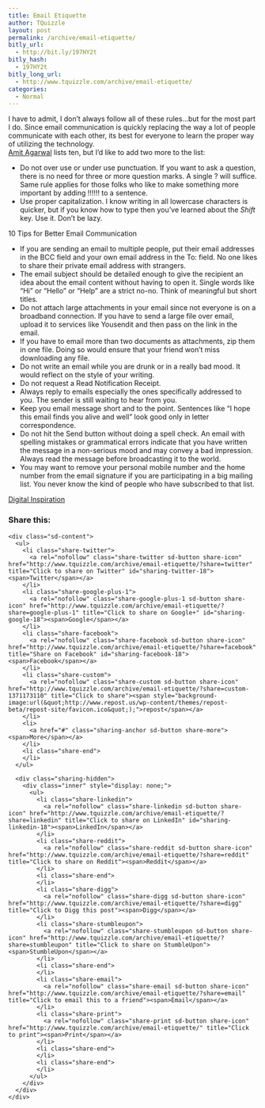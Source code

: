 ```yaml
---
title: Email Etiquette
author: TQuizzle
layout: post
permalink: /archive/email-etiquette/
bitly_url:
  - http://bit.ly/197HY2t
bitly_hash:
  - 197HY2t
bitly_long_url:
  - http://www.tquizzle.com/archive/email-etiquette/
categories:
  - Normal
---
```

I have to admit, I don&#8217;t always follow all of these rules&#8230;but for the most part I do. Since email communication is quickly replacing the way a lot of people communicate with each other, its best for everyone to learn the proper way of utilizing the technology.  
<a rel="nofollow" target="_blank" href="http://labnol.blogspot.com">Amit Agarwal</a> lists ten, but I&#8217;d like to add two more to the list:

*   Do not over use or under use punctuation. If you want to ask a question, there is no need for three or more question marks. A single ? will suffice. Same rule applies for those folks who like to make something more important by adding !!!!!! to a sentence.
*   Use proper capitalization. I know writing in all lowercase characters is quicker, but if you know how to type then you&#8217;ve learned about the *Shift* key. Use it. Don&#8217;t be lazy.

10 Tips for Better Email Communication

*   If you are sending an email to multiple people, put their email addresses in the BCC field and your own email address in the To: field. No one likes to share their private email address with strangers.
*   The email subject should be detailed enough to give the recipient an idea about the email content without having to open it. Single words like &#8220;Hi&#8221; or &#8220;Hello&#8221; or &#8220;Help&#8221; are a strict no-no. Think of meaningful but short titles.
*   Do not attach large attachments in your email since not everyone is on a broadband connection. If you have to send a large file over email, upload it to services like Yousendit and then pass on the link in the email. 
*   If you have to email more than two documents as attachments, zip them in one file. Doing so would ensure that your friend won&#8217;t miss downloading any file. 
*   Do not write an email while you are drunk or in a really bad mood. It would reflect on the style of your writing. 
*   Do not request a Read Notification Receipt. 
*   Always reply to emails especially the ones specifically addressed to you. The sender is still waiting to hear from you. 
*   Keep you email message short and to the point. Sentences like &#8220;I hope this email finds you alive and well&#8221; look good only in letter correspondence. 
*   Do not hit the Send button without doing a spell check. An email with spelling mistakes or grammatical errors indicate that you have written the message in a non-serious mood and may convey a bad impression. Always read the message before broadcasting it to the world. 
*   You may want to remove your personal mobile number and the home number from the email signature if you are participating in a big mailing list. You never know the kind of people who have subscribed to that list. 

<span class="bqcite"><a rel="nofollow" target="_blank" href="http://labnol.blogspot.com/2006/08/email-etiquette-10-tips-for-better.html">Digital Inspiration</a></span>

<div class="sharedaddy sd-sharing-enabled">
  <div class="robots-nocontent sd-block sd-social sd-social-icon-text sd-sharing">
    <h3 class="sd-title">
      Share this:
    </h3>
    
    <div class="sd-content">
      <ul>
        <li class="share-twitter">
          <a rel="nofollow" class="share-twitter sd-button share-icon" href="http://www.tquizzle.com/archive/email-etiquette/?share=twitter" title="Click to share on Twitter" id="sharing-twitter-18"><span>Twitter</span></a>
        </li>
        <li class="share-google-plus-1">
          <a rel="nofollow" class="share-google-plus-1 sd-button share-icon" href="http://www.tquizzle.com/archive/email-etiquette/?share=google-plus-1" title="Click to share on Google+" id="sharing-google-18"><span>Google</span></a>
        </li>
        <li class="share-facebook">
          <a rel="nofollow" class="share-facebook sd-button share-icon" href="http://www.tquizzle.com/archive/email-etiquette/?share=facebook" title="Share on Facebook" id="sharing-facebook-18"><span>Facebook</span></a>
        </li>
        <li class="share-custom">
          <a rel="nofollow" class="share-custom sd-button share-icon" href="http://www.tquizzle.com/archive/email-etiquette/?share=custom-1371173110" title="Click to share"><span style="background-image:url(&quot;http://www.repost.us/wp-content/themes/repost-beta/repost-site/favicon.ico&quot;);">repost</span></a>
        </li>
        <li>
          <a href="#" class="sharing-anchor sd-button share-more"><span>More</span></a>
        </li>
        <li class="share-end">
        </li>
      </ul>
      
      <div class="sharing-hidden">
        <div class="inner" style="display: none;">
          <ul>
            <li class="share-linkedin">
              <a rel="nofollow" class="share-linkedin sd-button share-icon" href="http://www.tquizzle.com/archive/email-etiquette/?share=linkedin" title="Click to share on LinkedIn" id="sharing-linkedin-18"><span>LinkedIn</span></a>
            </li>
            <li class="share-reddit">
              <a rel="nofollow" class="share-reddit sd-button share-icon" href="http://www.tquizzle.com/archive/email-etiquette/?share=reddit" title="Click to share on Reddit"><span>Reddit</span></a>
            </li>
            <li class="share-end">
            </li>
            <li class="share-digg">
              <a rel="nofollow" class="share-digg sd-button share-icon" href="http://www.tquizzle.com/archive/email-etiquette/?share=digg" title="Click to Digg this post"><span>Digg</span></a>
            </li>
            <li class="share-stumbleupon">
              <a rel="nofollow" class="share-stumbleupon sd-button share-icon" href="http://www.tquizzle.com/archive/email-etiquette/?share=stumbleupon" title="Click to share on StumbleUpon"><span>StumbleUpon</span></a>
            </li>
            <li class="share-end">
            </li>
            <li class="share-email">
              <a rel="nofollow" class="share-email sd-button share-icon" href="http://www.tquizzle.com/archive/email-etiquette/?share=email" title="Click to email this to a friend"><span>Email</span></a>
            </li>
            <li class="share-print">
              <a rel="nofollow" class="share-print sd-button share-icon" href="http://www.tquizzle.com/archive/email-etiquette/" title="Click to print"><span>Print</span></a>
            </li>
            <li class="share-end">
            </li>
            <li class="share-end">
            </li>
          </ul>
        </div>
      </div>
    </div>
  </div>
</div>